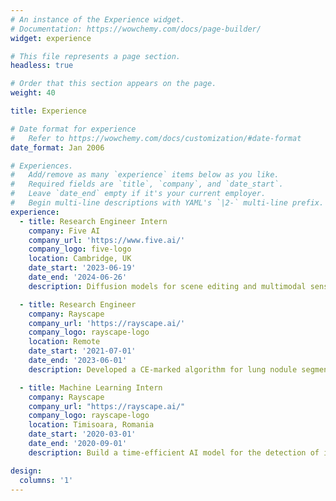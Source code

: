 ```yaml
---
# An instance of the Experience widget.
# Documentation: https://wowchemy.com/docs/page-builder/
widget: experience

# This file represents a page section.
headless: true

# Order that this section appears on the page.
weight: 40

title: Experience

# Date format for experience
#   Refer to https://wowchemy.com/docs/customization/#date-format
date_format: Jan 2006

# Experiences.
#   Add/remove as many `experience` items below as you like.
#   Required fields are `title`, `company`, and `date_start`.
#   Leave `date_end` empty if it's your current employer.
#   Begin multi-line descriptions with YAML's `|2-` multi-line prefix.
experience:
  - title: Research Engineer Intern
    company: Five AI
    company_url: 'https://www.five.ai/'
    company_logo: five-logo
    location: Cambridge, UK
    date_start: '2023-06-19'
    date_end: '2024-06-26'
    description: Diffusion models for scene editing and multimodal sensor fusion

  - title: Research Engineer
    company: Rayscape
    company_url: 'https://rayscape.ai/'
    company_logo: rayscape-logo
    location: Remote
    date_start: '2021-07-01'
    date_end: '2023-06-01'
    description: Developed a CE-marked algorithm for lung nodule segmentation, deployed in over 100 hospitals.

  - title: Machine Learning Intern
    company: Rayscape
    company_url: "https://rayscape.ai/"
    company_logo: rayscape-logo
    location: Timisoara, Romania
    date_start: '2020-03-01'
    date_end: '2020-09-01'
    description: Build a time-efficient AI model for the detection of intracranial haemorrhages meant for speeding up the triaging process.

design:
  columns: '1'
---
```

